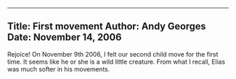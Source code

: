 -----
Title:  First movement
Author: Andy Georges
Date: November 14, 2006
----







Rejoice! On November 9th 2006, I felt our second child move for the
first time. It seems like he or she is a wild little creature. From what
I recall, Elias was much softer in his movements.




